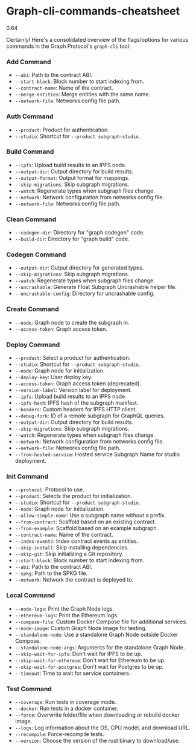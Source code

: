 # Graph-cli-commands-cheatsheet

0.64

Certainly! Here's a consolidated overview of the flags/options for various commands in the Graph Protocol's `graph-cli` tool:

### Add Command
- `--abi`: Path to the contract ABI.
- `--start-block`: Block number to start indexing from.
- `--contract-name`: Name of the contract.
- `--merge-entities`: Merge entities with the same name.
- `--network-file`: Networks config file path.

### Auth Command
- `--product`: Product for authentication.
- `--studio`: Shortcut for `--product subgraph-studio`.

### Build Command
- `--ipfs`: Upload build results to an IPFS node.
- `--output-dir`: Output directory for build results.
- `--output-format`: Output format for mappings.
- `--skip-migrations`: Skip subgraph migrations.
- `--watch`: Regenerate types when subgraph files change.
- `--network`: Network configuration from networks config file.
- `--network-file`: Networks config file path.

### Clean Command
- `--codegen-dir`: Directory for "graph codegen" code.
- `--build-dir`: Directory for "graph build" code.

### Codegen Command
- `--output-dir`: Output directory for generated types.
- `--skip-migrations`: Skip subgraph migrations.
- `--watch`: Regenerate types when subgraph files change.
- `--uncrashable`: Generate Float Subgraph Uncrashable helper file.
- `--uncrashable-config`: Directory for uncrashable config.

### Create Command
- `--node`: Graph node to create the subgraph in.
- `--access-token`: Graph access token.

### Deploy Command
- `--product`: Select a product for authentication.
- `--studio`: Shortcut for `--product subgraph-studio`.
- `--node`: Graph node for initialization.
- `--deploy-key`: User deploy key.
- `--access-token`: Graph access token (deprecated).
- `--version-label`: Version label for deployment.
- `--ipfs`: Upload build results to an IPFS node.
- `--ipfs-hash`: IPFS hash of the subgraph manifest.
- `--headers`: Custom headers for IPFS HTTP client.
- `--debug-fork`: ID of a remote subgraph for GraphQL queries.
- `--output-dir`: Output directory for build results.
- `--skip-migrations`: Skip subgraph migrations.
- `--watch`: Regenerate types when subgraph files change.
- `--network`: Network configuration from networks config file.
- `--network-file`: Networks config file path.
- `--from-hosted-service`: Hosted service Subgraph Name for studio deployment.

### Init Command
- `--protocol`: Protocol to use.
- `--product`: Selects the product for initialization.
- `--studio`: Shortcut for `--product subgraph-studio`.
- `--node`: Graph node for initialization.
- `--allow-simple-name`: Use a subgraph name without a prefix.
- `--from-contract`: Scaffold based on an existing contract.
- `--from-example`: Scaffold based on an example subgraph.
- `--contract-name`: Name of the contract.
- `--index-events`: Index contract events as entities.
- `--skip-install`: Skip installing dependencies.
- `--skip-git`: Skip initializing a Git repository.
- `--start-block`: Block number to start indexing from.
- `--abi`: Path to the contract ABI.
- `--spkg`: Path to the SPKG file.
- `--network`: Network the contract is deployed to.

### Local Command
- `--node-logs`: Print the Graph Node logs.
- `--ethereum-logs`: Print the Ethereum logs.
- `--compose-file`: Custom Docker Compose file for additional services.
- `--node-image`: Custom Graph Node image for testing.
- `--standalone-node`: Use a standalone Graph Node outside Docker Compose.
- `--standalone-node-args`: Arguments for the standalone Graph Node.
- `--skip-wait-for-ipfs`: Don't wait for IPFS to be up.
- `--skip-wait-for-ethereum`: Don't wait for Ethereum to be up.
- `--skip-wait-for-postgres`: Don't wait for Postgres to be up.
- `--timeout`: Time to wait for service containers.

### Test Command
- `--coverage`: Run tests in coverage mode.
- `--docker`: Run tests in a docker container.
- `--force`: Overwrite folder/file when downloading or rebuild docker image.
- `--logs`: Log information about the OS, CPU model, and download URL.
- `--recompile`: Force-recompile tests.
- `--version`: Choose the version of the rust binary to download/use.
